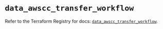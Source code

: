 # `data_awscc_transfer_workflow`

Refer to the Terraform Registry for docs: [`data_awscc_transfer_workflow`](https://registry.terraform.io/providers/hashicorp/awscc/0.70.0/docs/data-sources/transfer_workflow).
